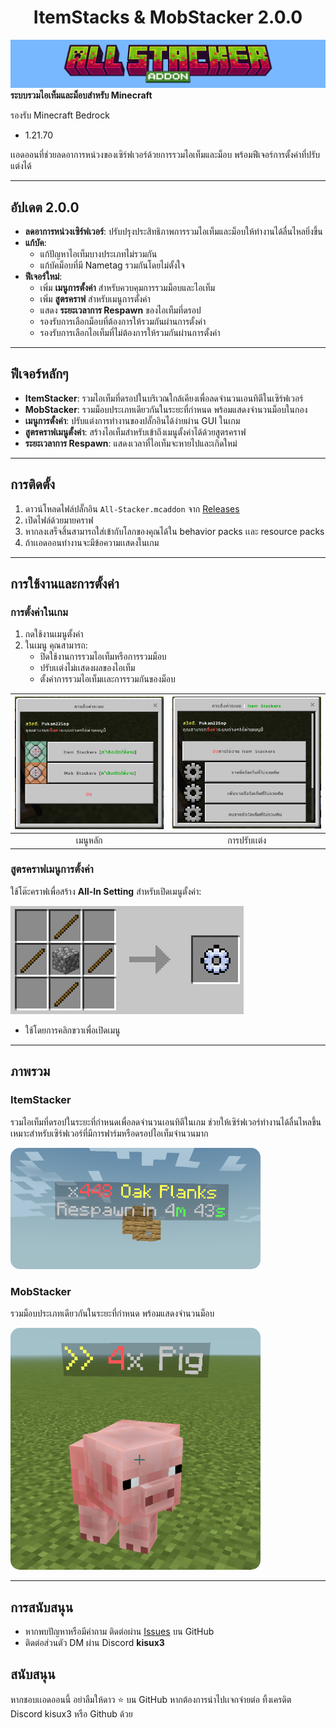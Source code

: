 <h1 align="center">ItemStacks & MobStacker 2.0.0</h1>

![Plugin Banner](https://github.com/PUKAN223/AllStacker-Addons/blob/2.0.0-release/resource/banner.png?raw=true)  
**ระบบรวมไอเท็มและม็อบสำหรับ Minecraft**  

รองรับ Minecraft Bedrock
  - 1.21.70

เเอดออนที่ช่วยลดอาการหน่วงของเซิร์ฟเวอร์ด้วยการรวมไอเท็มและม็อบ พร้อมฟีเจอร์การตั้งค่าที่ปรับแต่งได้

---

## อัปเดต 2.0.0
- **ลดอาการหน่วงเซิร์ฟเวอร์**: ปรับปรุงประสิทธิภาพการรวมไอเท็มและม็อบให้ทำงานได้ลื่นไหลยิ่งขึ้น
- **แก้บัค**:
  - แก้ปัญหาไอเท็มบางประเภทไม่รวมกัน
  - แก้บัคม็อบที่มี Nametag รวมกันโดยไม่ตั้งใจ
- **ฟีเจอร์ใหม่**:
  - เพิ่ม **เมนูการตั้งค่า** สำหรับควบคุมการรวมม็อบและไอเท็ม
  - เพิ่ม **สูตรคราฟ** สำหรับเมนูการตั้งค่า
  - แสดง **ระยะเวลาการ Respawn** ของไอเท็มที่ดรอป
  - รองรับการเลือกม็อบที่ต้องการให้รวมกันผ่านการตั้งค่า
  - รองรับการเลือกไอเท็มที่ไม่ต้องการให้รวมกันผ่านการตั้งค่า

---

## ฟีเจอร์หลักๆ
- **ItemStacker**: รวมไอเท็มที่ดรอปในบริเวณใกล้เคียงเพื่อลดจำนวนเอนทิตีในเซิร์ฟเวอร์
- **MobStacker**: รวมม็อบประเภทเดียวกันในระยะที่กำหนด พร้อมแสดงจำนวนม็อบในกอง
- **เมนูการตั้งค่า**: ปรับแต่งการทำงานของปลั๊กอินได้ง่ายผ่าน GUI ในเกม
- **สูตรคราฟเมนูตั้งค่า**: สร้างไอเท็มสำหรับเข้าถึงเมนูตั้งค่าได้ด้วยสูตรคราฟ
- **ระยะเวลาการ Respawn**: แสดงเวลาที่ไอเท็มจะหายไปและเกิดใหม่

---

## การติดตั้ง
1. ดาวน์โหลดไฟล์ปลั๊กอิน `All-Stacker.mcaddon` จาก [Releases](#)
2. เปิดไฟล์ด้วยมายคราฟ 
3. หากลงเสร็จสิ้นสามารถใส่เข้ากับโลกของคุณได้ใน behavior packs เเละ resource packs
4. ถ้าเเอดออนทำงานจะมีข้อความเเสดงในเกม

---

## การใช้งานและการตั้งค่า
### การตั้งค่าในเกม
1. กดใช้งานเมนูตั้งค่า
2. ในเมนู คุณสามารถ:
   - ปิดใช้งานการรวมไอเท็มหรือการรวมม็อบ
   - ปรับเเต่งไม่เเสดงผลของไอเท็ม
   - ตั้งค่าการรวมไอเท็มเเละการรวมกันของม็อบ

| ![Configuration 1](https://github.com/PUKAN223/AllStacker-Addons/blob/2.0.0-release/resource/setting_1.png?raw=true) | ![Configuration 2](https://github.com/PUKAN223/AllStacker-Addons/blob/2.0.0-release/resource/setting_2.png?raw=true) |
|:-----------------------------------------------------------------------:|:-----------------------------------------------------------------------:|
| เมนูหลัก                                                             | การปรับเเต่ง                                                              |

### สูตรคราฟเมนูการตั้งค่า
ใช้โต๊ะคราฟเพื่อสร้าง **All-In Setting** สำหรับเปิดเมนูตั้งค่า:

![Recipes](https://github.com/PUKAN223/AllStacker-Addons/blob/2.0.0-release/resource/recipes.png?raw=true)

- ใช้โดยการคลิกขวาเพื่อเปิดเมนู

---

## ภาพรวม
### ItemStacker
รวมไอเท็มที่ดรอปในระยะที่กำหนดเพื่อลดจำนวนเอนทิตีในเกม ช่วยให้เซิร์ฟเวอร์ทำงานได้ลื่นไหลขึ้น เหมาะสำหรับเซิร์ฟเวอร์ที่มีการฟาร์มหรือดรอปไอเท็มจำนวนมาก

<img src="https://github.com/PUKAN223/AllStacker-Addons/blob/2.0.0-release/resource/item.png?raw=true" alt="MobStacker" style="border-radius: 15px;" width="400"/>

### MobStacker
รวมม็อบประเภทเดียวกันในระยะที่กำหนด พร้อมแสดงจำนวนม็อบ

<img src="https://github.com/PUKAN223/AllStacker-Addons/blob/2.0.0-release/resource/mob.png?raw=true" alt="MobStacker" style="border-radius: 15px;" width="400"/>

---

## การสนับสนุน
- หากพบปัญหาหรือมีคำถาม ติดต่อผ่าน [Issues](#) บน GitHub
- ติดต่อส่วนตัว DM ผ่าน Discord **kisux3**

## สนับสนุน
หากชอบเเอดออนนี้ อย่าลืมให้ดาว ⭐ บน GitHub
หากต้องการนำไปเเจกจ่ายต่อ ทิ้งเครดิต Discord kisux3 หรือ Github ด้วย
